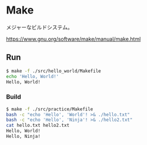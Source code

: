 Make
===

メジャーなビルドシステム。

https://www.gnu.org/software/make/manual/make.html


## Run

```bash
$ make -f ./src/hello_world/Makefile
echo 'Hello, World!'
Hello, World!
```


### Build

```bash
$ make -f ./src/practice/Makefile
bash -c "echo 'Hello', 'World'! >& ./hello.txt"
bash -c "echo 'Hello', 'Ninja'! >& ./hello2.txt"
cat hello.txt hello2.txt
Hello, World!
Hello, Ninja!
```
